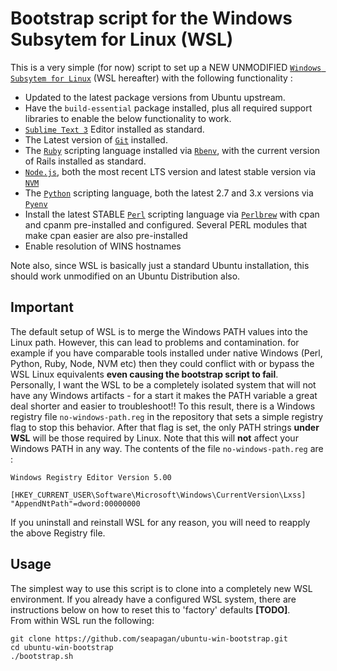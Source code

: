 # Bootstrap script for the Windows Subsytem for Linux (WSL)

This is a very simple (for now) script to set up a NEW UNMODIFIED [`Windows Subsytem for Linux`][wsl] (WSL hereafter) with the following functionality :

* Updated to the latest package versions from Ubuntu upstream.
* Have the `build-essential` package installed, plus all required support libraries to enable the below functionality to work.
* [`Sublime Text 3`][sublime] Editor installed as standard.
* The Latest version of [`Git`][git] installed.
* The [`Ruby`][ruby] scripting language installed via [`Rbenv`][rbenv], with the current version of Rails installed as standard.
* [`Node.js`][node], both the most recent LTS version and latest stable version via [`NVM`][nvm]
* The [`Python`][python] scripting language, both the latest 2.7 and 3.x versions via [`Pyenv`][pyenv]
* Install the latest STABLE [`Perl`][perl] scripting language via [`Perlbrew`][perlbrew] with cpan and cpanm pre-installed and configured. Several PERL modules that make cpan easier are also pre-installed
* Enable resolution of WINS hostnames

Note also, since WSL is basically just a standard Ubuntu installation, this should work unmodified on an Ubuntu Distribution also.

## Important
The default setup of WSL is to merge the Windows PATH values into the Linux path. However, this can lead to problems and contamination. for example if you have comparable tools installed under native Windows (Perl, Python, Ruby, Node, NVM etc) then they could conflict with or bypass the WSL Linux equivalents __even causing the bootstrap script to fail__.  
Personally, I want the WSL to be a completely isolated system that will not have any Windows artifacts - for a start it makes the PATH variable a great deal shorter and easier to troubleshoot!! To this result, there is a Windows registry file `no-windows-path.reg` in the repository that sets a simple registry flag to stop this behavior. After that flag is set, the only PATH strings __under WSL__ will be those required by Linux. Note that this will __not__ affect your Windows PATH in any way.
The contents of the file `no-windows-path.reg` are :

```
Windows Registry Editor Version 5.00

[HKEY_CURRENT_USER\Software\Microsoft\Windows\CurrentVersion\Lxss]
"AppendNtPath"=dword:00000000
```
If you uninstall and reinstall WSL for any reason, you will need to reapply the above Registry file.

## Usage
The simplest way to use this script is to clone into a completely new WSL environment. If you already have a configured WSL system, there are instructions below on how to reset this to 'factory' defaults __[TODO]__.  
From within WSL run the following: 
```
git clone https://github.com/seapagan/ubuntu-win-bootstrap.git
cd ubuntu-win-bootstrap
./bootstrap.sh
```


[wsl]: https://msdn.microsoft.com/commandline/wsl/about
[sublime]: https://www.sublimetext.com/
[git]: https://git-scm.com
[ruby]: https://www.ruby-lang.org
[rbenv]: https://github.com/rbenv/rbenv
[node]: https://nodejs.org
[nvm]: https://github.com/creationix/nvm
[python]: https://www.python.org/
[pyenv]: https://github.com/pyenv/pyenv
[perl]: https://www.perl.org/
[perlbrew]: https://perlbrew.pl/